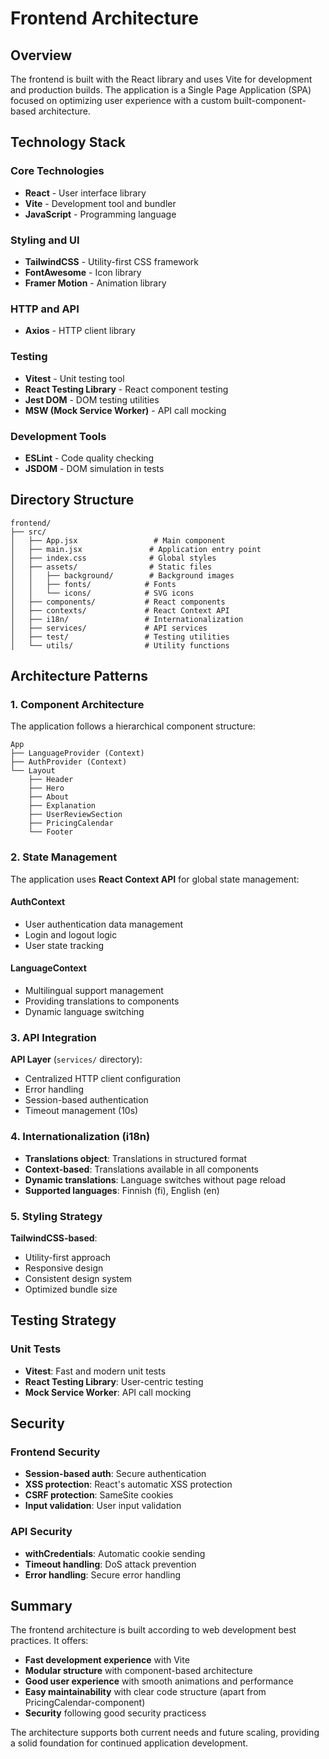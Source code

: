 # Frontend Architecture

## Overview

The frontend is built with the React library and uses Vite for development and production builds. The application is a Single Page Application (SPA) focused on optimizing user experience with a custom built-component-based architecture.

## Technology Stack

### Core Technologies

- **React** - User interface library
- **Vite** - Development tool and bundler
- **JavaScript** - Programming language

### Styling and UI

- **TailwindCSS** - Utility-first CSS framework
- **FontAwesome** - Icon library
- **Framer Motion** - Animation library

### HTTP and API

- **Axios** - HTTP client library

### Testing

- **Vitest** - Unit testing tool
- **React Testing Library** - React component testing
- **Jest DOM** - DOM testing utilities
- **MSW (Mock Service Worker)** - API call mocking

### Development Tools

- **ESLint** - Code quality checking
- **JSDOM** - DOM simulation in tests

## Directory Structure

```text
frontend/
├── src/
│   ├── App.jsx                 # Main component
│   ├── main.jsx               # Application entry point
│   ├── index.css              # Global styles
│   ├── assets/                # Static files
│   │   ├── background/        # Background images
│   │   ├── fonts/            # Fonts
│   │   └── icons/            # SVG icons
│   ├── components/           # React components
│   ├── contexts/             # React Context API
│   ├── i18n/                 # Internationalization
│   ├── services/             # API services
│   ├── test/                 # Testing utilities
│   └── utils/                # Utility functions
```

## Architecture Patterns

### 1. Component Architecture

The application follows a hierarchical component structure:

```text
App
├── LanguageProvider (Context)
├── AuthProvider (Context)
└── Layout
    ├── Header
    ├── Hero
    ├── About
    ├── Explanation
    ├── UserReviewSection
    ├── PricingCalendar
    └── Footer
```

### 2. State Management

The application uses **React Context API** for global state management:

#### AuthContext

- User authentication data management
- Login and logout logic
- User state tracking

#### LanguageContext

- Multilingual support management
- Providing translations to components
- Dynamic language switching

### 3. API Integration

**API Layer** (`services/` directory):

- Centralized HTTP client configuration
- Error handling
- Session-based authentication
- Timeout management (10s)

### 4. Internationalization (i18n)

- **Translations object**: Translations in structured format
- **Context-based**: Translations available in all components
- **Dynamic translations**: Language switches without page reload
- **Supported languages**: Finnish (fi), English (en)

### 5. Styling Strategy

**TailwindCSS-based**:

- Utility-first approach
- Responsive design
- Consistent design system
- Optimized bundle size

## Testing Strategy

### Unit Tests

- **Vitest**: Fast and modern unit tests
- **React Testing Library**: User-centric testing
- **Mock Service Worker**: API call mocking

## Security

### Frontend Security

- **Session-based auth**: Secure authentication
- **XSS protection**: React's automatic XSS protection
- **CSRF protection**: SameSite cookies
- **Input validation**: User input validation

### API Security

- **withCredentials**: Automatic cookie sending
- **Timeout handling**: DoS attack prevention
- **Error handling**: Secure error handling

## Summary

The frontend architecture is built according to web development best practices. It offers:

- **Fast development experience** with Vite
- **Modular structure** with component-based architecture
- **Good user experience** with smooth animations and performance
- **Easy maintainability** with clear code structure (apart from PricingCalendar-component)
- **Security** following good security practicess

The architecture supports both current needs and future scaling, providing a solid foundation for continued application development.
